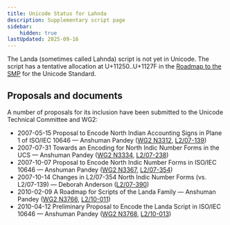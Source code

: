 ```yaml
---
title: Unicode Status for Lahnda
description: Supplementary script page
sidebar:
    hidden: true
lastUpdated: 2025-09-16
---
```


The Landa (sometimes called Lahnda) script is not yet in Unicode. The script has a tentative allocation at U+11250..U+1127F in the [Roadmap to the SMP](http://www.unicode.org/roadmaps/smp/) for the Unicode Standard.

## Proposals and documents

A number of proposals for its inclusion have been submitted to the Unicode Technical Committee and WG2:
- 2007-05-15 Proposal to Encode North Indian Accounting Signs in Plane 1 of ISO/IEC 10646 — Anshuman Pandey  ([WG2 N3312](https://www.unicode.org/wg2/docs/n3312.pdf), [L2/07-139](http://www.unicode.org/cgi-bin/GetMatchingDocs.pl?L2/07-139))
- 2007-07-31 Towards an Encoding for North Indic Number Forms in the UCS — Anshuman Pandey ([WG2 N3334](https://www.unicode.org/wg2/docs/n3334.pdf), [L2/07-238](http://www.unicode.org/cgi-bin/GetMatchingDocs.pl?L2/07-238))
- 2007-10-07 Proposal to Encode North Indic Number Forms in ISO/IEC 10646 — Anshuman Pandey ([WG2 N3367](https://www.unicode.org/wg2/docs/n3367.pdf), [L2/07-354](http://www.unicode.org/cgi-bin/GetMatchingDocs.pl?L2/07-354))
- 2007-10-14 Changes in L2/07-354 North Indic Number Forms (vs. L2/07-139) — Deborah Anderson ([L2/07-390](http://www.unicode.org/cgi-bin/GetMatchingDocs.pl?L2/07-390))
- 2010-02-09 A Roadmap for Scripts of the Landa Family — Anshuman Pandey     ([WG2 N3766](https://www.unicode.org/wg2/docs/n3766.pdf), [L2/10-011](http://www.unicode.org/cgi-bin/GetMatchingDocs.pl?L2/10-011))
- 2010-04-12 Preliminary Proposal to Encode the Landa Script in ISO/IEC 10646 — Anshuman Pandey ([WG2 N3768](https://www.unicode.org/wg2/docs/n3768.pdf), [L2/10-013](http://www.unicode.org/cgi-bin/GetMatchingDocs.pl?L2/10-013))
